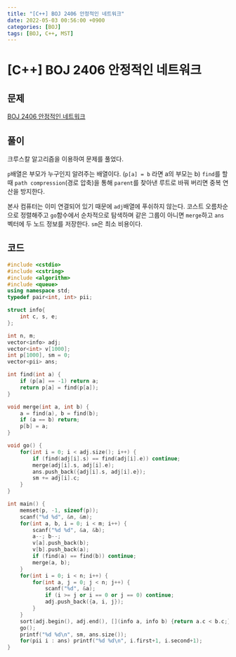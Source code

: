 ```yaml
---
title: "[C++] BOJ 2406 안정적인 네트워크"
date: 2022-05-03 00:56:00 +0900
categories: [BOJ]
tags: [BOJ, C++, MST]
---
```


# [C++] BOJ 2406 안정적인 네트워크

## 문제

[BOJ 2406 안정적인 네트워크](https://www.acmicpc.net/problem/2406)

## 풀이

크루스칼 알고리즘을 이용하여 문제를 풀었다.

`p`배열은 부모가 누구인지 알려주는 배열이다. (`p[a] = b` 라면 a의 부모는 b)
`find`를 할 때 `path compression`(경로 압축)을 통해 `parent`를 찾아낸 루트로 바꿔 버리면 중복 연산을 방지한다.

본사 컴퓨터는 이미 연결되어 있기 때문에 `adj`배열에 푸쉬하지 않는다.
코스트 오름차순으로 정렬해주고 `go`함수에서 순차적으로 탐색하며 같은 그룹이 아니면 `merge`하고 `ans`벡터에 두 노드 정보를 저장한다. `sm`은 최소 비용이다.

## 코드

```c++
#include <cstdio>
#include <cstring>
#include <algorithm>
#include <queue>
using namespace std;
typedef pair<int, int> pii;

struct info{
    int c, s, e;
};

int n, m;
vector<info> adj;
vector<int> v[1000];
int p[1000], sm = 0;
vector<pii> ans;

int find(int a) {
    if (p[a] == -1) return a;
    return p[a] = find(p[a]);
}

void merge(int a, int b) {
    a = find(a), b = find(b);
    if (a == b) return;
    p[b] = a;
}

void go() {
    for(int i = 0; i < adj.size(); i++) {
        if (find(adj[i].s) == find(adj[i].e)) continue;
        merge(adj[i].s, adj[i].e);
        ans.push_back({adj[i].s, adj[i].e});
        sm += adj[i].c;
    }
}

int main() {
    memset(p, -1, sizeof(p));
    scanf("%d %d", &n, &m);
    for(int a, b, i = 0; i < m; i++) {
        scanf("%d %d", &a, &b);
        a--; b--;
        v[a].push_back(b);
        v[b].push_back(a);
        if (find(a) == find(b)) continue;
        merge(a, b);
    }
    for(int i = 0; i < n; i++) {
        for(int a, j = 0; j < n; j++) {
            scanf("%d", &a);
            if (i >= j or i == 0 or j == 0) continue;
            adj.push_back({a, i, j});
        }
    }
    sort(adj.begin(), adj.end(), [](info a, info b) {return a.c < b.c;});
    go();
    printf("%d %d\n", sm, ans.size());
    for(pii i : ans) printf("%d %d\n", i.first+1, i.second+1);
}
```
